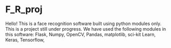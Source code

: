 # F_R_proj

Hello! This is a face recognition software built using python modules only.
This is a project still under progress.
We have used the following modules in this software:
Flask,
Numpy,
OpenCV,
Pandas,
matplotlib,
sci-kit Learn,
Keras,
Tensorflow,
